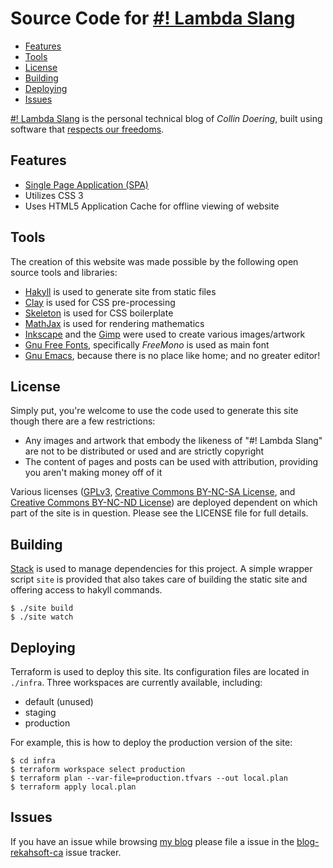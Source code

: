 # Source Code for **[#! Lambda Slang](http://www.blog.rekahsoft.ca)**

* [Features](#features)
* [Tools](#tools)
* [License](#license)
* [Building](#building)
* [Deploying](#deploying)
* [Issues](#issues)

[#! Lambda Slang](http://www.blog.rekahsoft.ca) is the personal technical blog of *Collin Doering*,
built using software that [respects our freedoms](https://www.gnu.org/philosophy/free-sw.html).

## Features <a name="features"></a>

* [Single Page Application (SPA)](http://en.wikipedia.org/wiki/Single-page_application)
* Utilizes CSS 3
* Uses HTML5 Application Cache for offline viewing of website

## Tools <a name="tools"></a>

The creation of this website was made possible by the following open source tools and libraries:

* [Hakyll][] is used to generate site from static files
* [Clay][] is used for CSS pre-processing
* [Skeleton][] is used for CSS boilerplate
* [MathJax][] is used for rendering mathematics
* [Inkscape][] and the [Gimp][] were used to create various images/artwork
* [Gnu Free Fonts][], specifically *FreeMono* is used as main font
* [Gnu Emacs][], because there is no place like home; and no greater editor!

## License <a name="license"></a>

Simply put, you're welcome to use the code used to generate this site though there are a few restrictions:

* Any images and artwork that embody the likeness of "#! Lambda Slang" are not to be distributed or
  used and are strictly copyright
* The content of pages and posts can be used with attribution, providing you aren't making money off of it

Various licenses ([GPLv3][], [Creative Commons BY-NC-SA License][], and
[Creative Commons BY-NC-ND License][]) are deployed dependent on which part of the site is in
question. Please see the LICENSE file for full details.

## Building <a name="building"></a>

[Stack][] is used to manage dependencies for this project. A simple wrapper script `site` is
provided that also takes care of building the static site and offering access to hakyll
commands.

    $ ./site build
    $ ./site watch

## Deploying <a name="deploying"></a>

Terraform is used to deploy this site. Its configuration files are located in `./infra`. Three
workspaces are currently available, including:

  - default (unused)
  - staging
  - production

For example, this is how to deploy the production version of the site:

    $ cd infra
    $ terraform workspace select production
    $ terraform plan --var-file=production.tfvars --out local.plan
    $ terraform apply local.plan

## Issues <a name="issues"></a>

If you have an issue while browsing [my blog](http://www.blog.rekahsoft.ca) please file a issue
in the [blog-rekahsoft-ca](https://git.rekahsoft.ca/rekahsoft/blog-rekahsoft-ca/issues) issue
tracker.

[Hakyll]: http://jaspervdj.be/hakyll/
[Clay]: http://fvisser.nl/clay/
[Skeleton]: http://www.getskeleton.com/
[JQuery]: http://jquery.com
[JQuery-address]: https://github.com/asual/jquery-address
[MathJax]: http://www.mathjax.org/
[Inkscape]: http://inkscape.org/
[Gimp]: http://www.gimp.org/
[Stack]: https://haskellstack.org
[Gnu Emacs]: http://www.gnu.org/software/emacs/
[Gnu Free Fonts]: http://www.gnu.org/software/freefont/

[GPLv3]: https://www.gnu.org/licenses/gpl.html
[Creative Commons BY-NC-SA License]: http://creativecommons.org/licenses/by-nc-sa/4.0/
[Creative Commons BY-NC-ND License]: http://creativecommons.org/licenses/by-nc-nd/4.0/

